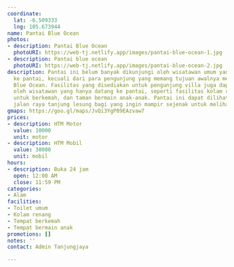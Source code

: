 ```yaml
---
coordinate:
  lat: -6.509333
  lng: 105.673944
name: Pantai Blue Ocean
photos:
- description: Pantai Blue Ocean
  photoURI: https://web-tj.netlify.app/images/pantai-blue-ocean-1.jpg
- description: Pantai blue ocean
  photoURI: https://web-tj.netlify.app/images/pantai-blue-ocean-2.jpg
description: Pantai ini belum banyak dikunjungi oleh wisatawan umum yang ingin pergi
  ke pantai, kecuali dari para pengunjung yang memang tujuan awalnya menginap di Villa
  Blue Ocean. Fasilitas yang disediakan untuk pengunjung villa juga dapat dinikmati
  oleh wisatawan yang hanya datang ke pantai, seperti fasilitas kolam renang, lahan
  untuk berkemah, dan taman bermain anak-anak. Pantai ini dapat dilihat pinggir dari
  jalan raya tanjung lesung bagi yang ingin mampir sejenak untuk melihat pantai.
gmaps: https://goo.gl/maps/JvQi3YgP89EAzvaw7
prices:
- description: HTM Motor
  value: 10000
  unit: motor
- description: HTM Mobil
  value: 30000
  unit: mobil
hours:
- description: Buka 24 jam
  open: 12:00 AM
  close: 11:59 PM
categories:
- Alam
facilities:
- Toilet umum
- Kolam renang
- Tempat berkemah
- Tempat bermain anak
promotions: []
notes: ''
contact: Admin Tanjungjaya

---
```

